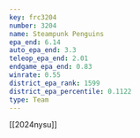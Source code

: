 ```yaml
---
key: frc3204
number: 3204
name: Steampunk Penguins
epa_end: 6.14
auto_epa_end: 3.3
teleop_epa_end: 2.01
endgame_epa_end: 0.83
winrate: 0.55
district_epa_rank: 1599
district_epa_percentile: 0.1122
type: Team
---
```

[[2024nysu]]
